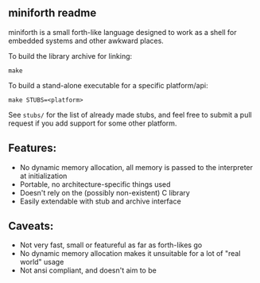 miniforth readme
----------------

miniforth is a small forth-like language designed to work as a shell
for embedded systems and other awkward places.

To build the library archive for linking:

    make

To build a stand-alone executable for a specific platform/api:

    make STUBS=<platform>

See `stubs/` for the list of already made stubs, and feel free to submit a pull
request if you add support for some other platform.

## Features:

- No dynamic memory allocation, all memory is passed to the interpreter
  at initialization
- Portable, no architecture-specific things used
- Doesn't rely on the (possibly non-existent) C library
- Easily extendable with stub and archive interface

## Caveats:

- Not very fast, small or featureful as far as forth-likes go
- No dynamic memory allocation makes it unsuitable for a lot of
  "real world" usage
- Not ansi compliant, and doesn't aim to be
